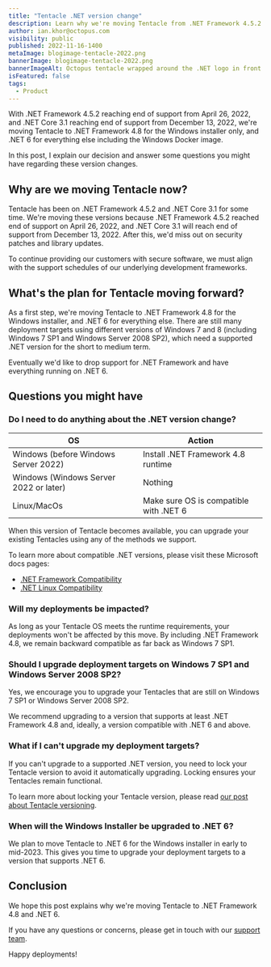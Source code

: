 ```yaml
---
title: "Tentacle .NET version change"
description: Learn why we're moving Tentacle from .NET Framework 4.5.2 & .NET Core 3.1 to .NET Framework 4.8 & .NET 6.
author: ian.khor@octopus.com
visibility: public
published: 2022-11-16-1400
metaImage: blogimage-tentacle-2022.png
bannerImage: blogimage-tentacle-2022.png
bannerImageAlt: Octopus tentacle wrapped around the .NET logo in front of a server
isFeatured: false
tags:
  - Product
---
```


With .NET Framework 4.5.2 reaching end of support from April 26, 2022, and .NET Core 3.1 reaching end of support from December 13, 2022, we're moving Tentacle to .NET Framework 4.8 for the Windows installer only, and .NET 6 for everything else including the Windows Docker image.

In this post, I explain our decision and answer some questions you might have regarding these version changes.

## Why are we moving Tentacle now?

Tentacle has been on .NET Framework 4.5.2 and .NET Core 3.1 for some time. We're moving these versions because .NET Framework 4.5.2 reached end of support on April 26, 2022, and .NET Core 3.1 will reach end of support from December 13, 2022. After this, we'd miss out on security patches and library updates.

To continue providing our customers with secure software, we must align with the support schedules of our underlying development frameworks.

## What's the plan for Tentacle moving forward?

As a first step, we're moving Tentacle to .NET Framework 4.8 for the Windows installer, and .NET 6 for everything else. There are still many deployment targets using different versions of Windows 7 and 8 (including Windows 7 SP1 and Windows Server 2008 SP2), which need a supported .NET version for the short to medium term.

Eventually we'd like to drop support for .NET Framework and have everything running on .NET 6.

## Questions you might have

### Do I need to do anything about the .NET version change?

| OS                                     | Action                                 |
| -------------------------------------- | -------------------------------------- |
| Windows (before Windows Server 2022)   | Install .NET Framework 4.8 runtime     |
| Windows (Windows Server 2022 or later) | Nothing                                |
| Linux/MacOs                            | Make sure OS is compatible with .NET 6 |

When this version of Tentacle becomes available, you can upgrade your existing Tentacles using any of the methods we support.

To learn more about compatible .NET versions, please visit these Microsoft docs pages:

- [.NET Framework Compatibility](https://learn.microsoft.com/en-us/dotnet/framework/migration-guide/versions-and-dependencies#net-framework-48)
- [.NET Linux Compatibility](https://learn.microsoft.com/en-us/dotnet/core/install/linux)

### Will my deployments be impacted?

As long as your Tentacle OS meets the runtime requirements, your deployments won't be affected by this move. By including .NET Framework 4.8, we remain backward compatible as far back as Windows 7 SP1.

### Should I upgrade deployment targets on Windows 7 SP1 and Windows Server 2008 SP2?

Yes, we encourage you to upgrade your Tentacles that are still on Windows 7 SP1 or Windows Server 2008 SP2.

We recommend upgrading to a version that supports at least .NET Framework 4.8 and, ideally, a version compatible with .NET 6 and above.

### What if I can't upgrade my deployment targets?

If you can't upgrade to a supported .NET version, you need to lock your Tentacle version to avoid it automatically upgrading. Locking ensures your Tentacles remain functional.

To learn more about locking your Tentacle version, please read [our post about Tentacle versioning](https://octopus.com/blog/tentacle-versioning#lock-on-the-tentacle).

### When will the Windows Installer be upgraded to .NET 6?

We plan to move Tentacle to .NET 6 for the Windows installer in early to mid-2023. This gives you time to upgrade your deployment targets to a version that supports .NET 6.

## Conclusion

We hope this post explains why we're moving Tentacle to .NET Framework 4.8 and .NET 6.

If you have any questions or concerns, please get in touch with our [support team](mailto:support@octopus.com). 

Happy deployments!
